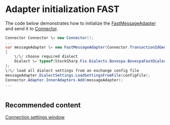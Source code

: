 # Adapter initialization FAST

The code below demonstrates how to initialize the [FastMessageAdapter](../api/StockSharp.Fix.FastMessageAdapter.html) and send it to [Connector](../api/StockSharp.Algo.Connector.html).

```cs
Connector Connector \= new Connector();				
...				
var messageAdapter \= new FastMessageAdapter(Connector.TransactionIdGenerator)
{
    \/\/ choose required dialect
    Dialect \= typeof(StockSharp.Fix.Dialects.Bovespa.BovespaFastDialect),
};
\/\/ load all dialect settings from an exchange config file
messageAdapter.DialectSettings.LoadSettingsFromFile(configFile);
Connector.Adapter.InnerAdapters.Add(messageAdapter);
...	
							
```

## Recommended content

[Connection settings window](API_UI_ConnectorWindow.md)
